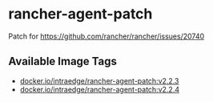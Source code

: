 # rancher-agent-patch
Patch for https://github.com/rancher/rancher/issues/20740

## Available Image Tags
- [docker.io/intraedge/rancher-agent-patch:v2.2.3](https://cloud.docker.com/u/intraedge/repository/docker/intraedge/rancher-agent-patch/tags)
- [docker.io/intraedge/rancher-agent-patch:v2.2.4](https://cloud.docker.com/u/intraedge/repository/docker/intraedge/rancher-agent-patch/tags)
